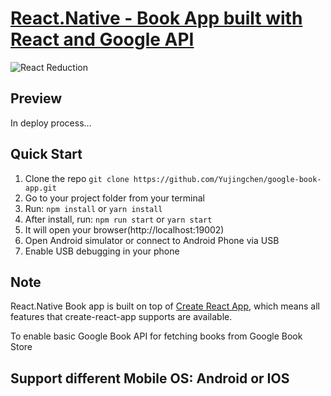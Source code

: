 # [React.Native - Book App built with React and Google API](https://github.com/Yujingchen/google-book-app)

![React Reduction](public/img/screenshots/reduction-admin.jpg?raw=true 'React Reduction')

## Preview

In deploy process...

## Quick Start

1.  Clone the repo `git clone https://github.com/Yujingchen/google-book-app.git`
2.  Go to your project folder from your terminal
3.  Run: `npm install` or `yarn install`
4.  After install, run: `npm run start` or `yarn start`
5.  It will open your browser(http://localhost:19002)
6.  Open Android simulator or connect to Android Phone via USB
7.  Enable USB debugging in your phone
## Note

React.Native Book app  is built on top of [Create React App](https://github.com/facebook/create-react-app), which means all features that create-react-app supports are available.

To enable basic Google Book API for fetching books from Google Book Store

## Support different Mobile OS: Android or IOS
